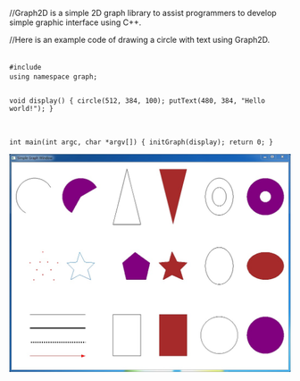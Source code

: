 //Graph2D is a simple 2D graph library to assist programmers to develop simple graphic interface using C++.

//Here is an example code of drawing a circle with text using Graph2D.

<code>
#include <Graph2D.h>
using namespace graph;

void display() 
{
    circle(512, 384, 100);
    putText(480, 384, "Hello world!");
}

int main(int argc, char *argv[])
{
    initGraph(display);
    return 0;
}
</code>

![image](images/simpleGraphWin.jpg)
